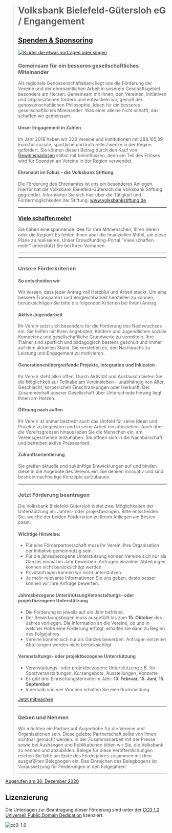 > # Volksbank Bielefeld-Gütersloh eG / Engangement
> ## [Spenden & Sponsoring](https://www.volksbank-bi-gt.de/wir-fuer-sie/engagement/spenden---sponsoring.html)
> 
> [![Kinder die etwas vortragen oder singen](https://www.volksbank-bi-gt.de/wir-fuer-sie/engagement/spenden---sponsoring/_jcr_content/kampagnenbereich/kampagnecomponent/kampagne/bild.img.png/1534256585288/Spenden&Sponsoring_930.jpg)](##Jetzt%20Förderung%20beantragen "Jetzt Förderung beantragen")
> 
> ### Gemeinsam für ein besseres gesellschaftliches Miteinander
> Als regionale Genossenschaftsbank liegt uns die Förderung der Vereine und der ehrenamtlichen Arbeit in unserem Geschäftsgebiet besonders am Herzen. Gemeinsam mit Ihnen, den Vereinen, Initiativen und Organisationen fördern und entwickeln wir, gemäß der genossenschaftlichen Philosophie, Ideen für ein besseres gesellschaftliches Miteinander: Was einer alleine nicht schafft, das schaffen wir gemeinsam.
> 
> #### Unser Engagement in Zahlen
> Im Jahr 2018 haben wir 308 Vereine und Institutionen mit 288.165,39 Euro für soziale, sportliche und kulturelle Zwecke in der Region gefördert. Sie können diesen Betrag durch den Kauf von [Gewinnsparlosen](https://www.volksbank-bi-gt.de/privatkunden/sparen-geldanlage/sparen/gewinnsparen.html "Gewinnsparen") selbst mit beeinflussen, denn ein Teil des Erlöses wird für Spenden an Vereine in der Region verwendet.
> 
> #### Ehrenamt im Fokus – die Volksbank Stiftung
> Die Förderung des Ehrenamtes ist uns ein besonderes Anliegen. Hierfür hat die Volksbank Bielefeld-Gütersloh die Volksbank Stiftung gegründet. Informieren Sie sich hier über die Tätigkeit und Fördermöglichkeiten der Stiftung: www.volksbankstiftung.de
> 
> ---
> 
> ### [Viele schaffen mehr!](https://www.volksbank-bi-gt.de/wir-fuer-sie/engagement/crowdfunding.html "Crowdfunding")
> 
> Sie haben eine spannende Idee für Ihre Mitmenschen, Ihren Verein oder die Region? Es fehlen Ihnen aber die finanziellen Mittel, um diese Pläne zu realisieren. Unser Crowdfunding-Portal "Viele schaffen mehr" unterstützt Sie bei Ihren Vorhaben.
> 
> ---
> ---
> 
> ### Unsere Förderkriterien
> 
> #### So entscheiden wir
> Wir wissen, dass jeder Antrag voll Herzblut und Arbeit steckt. Um eine bessere Transparenz und Vergleichbarkeit herstellen zu können, berücksichtigen Sie bitte die folgenden Kriterien bei Ihrem Antrag:
> 
> #### Aktive Jugendarbeit
> Ihr Verein setzt sich besonders für die Förderung des Nachwuchses ein. Sie helfen mit Ihren Angeboten, Kindern und Jugendlichen soziale Kompetenz und gesellschaftliche Grundwerte zu vermitteln. Ihre Trainer sind sportlich und pädagogisch bestens geschult und immer auf dem aktuellen Stand. Sie verstehen es, den Nachwuchs zu Leistung und Engagement zu motivieren.
> 
> #### Generationenübergreifende Projekte, Integration und Inklusion
> Ihr Verein steht allen offen. Durch Aktivität und Austausch bieten Sie die Möglichkeit zur Teilhabe am Vereinsleben – unabhängig von Alter, Geschlecht, körperlichen Einschränkungen oder Herkunft. Der Zusammenhalt unserer Gesellschaft über Unterschiede hinweg liegt Ihnen am Herzen.
> 
> #### Öffnung nach außen
> Ihr Verein ist immer bestrebt auch das Umfeld für seine Ideen und Projekte zu begeistern und in seine Arbeit einzubeziehen. Auch über die Vereinsgrenzen hinaus laden Sie die Menschen ein, am Vereinsgeschehen teilzuhaben. Sie öffnen sich in die Nachbarschaft und betreiben aktive Pressearbeit.
> 
> #### Zukunftsorientierung
> Sie greifen aktuelle und zukünftige Entwicklungen auf und binden diese in die Angebote des Vereins ein. Sie denken innovativ und sind bestrebt nachhaltige Konzepte aufzubauen.
> 
> ---
> 
> ### Jetzt Förderung beantragen
> Die Volksbank Bielefeld-Gütersloh bietet zwei Möglichkeiten der Unterstützung an: Jahres- oder projektbezogen. Bitte entscheiden Sie, welche der beiden Förderarten zu Ihrem Anliegen am Besten passt.
> 
> #### Wichtige Hinweise:
> 
> - Für eine Förderpartnerschaft muss Ihr Verein, Ihre Organisation oer Initiative gemeinnützig sein.
> - Für die jahresbezogene Unterstützung können Vereine sich nur als Ganzes einmal im Jahr bewerben. Anfragen einzelner Abteilungen können nicht berücksichtigt werden.
> - Privatanfragen können wir nicht unterstützen.
> - Je mehr relevante Informationen Sie uns geben, desto besser können wir Ihre Anfrage bewerten.
> 
> #### Jahresbezogene UnterstützungVeranstaltungs- oder projektbezogene Unterstützung
> 
> - Die Förderung ist jeweils auf ein Jahr befristet.
> - Der Bewerbungsbogen muss ausgefüllt bis zum **15. Oktober** des Jahres vorliegen. Die Information an die Vereine, ob und in welcher Höhe eine Förderung erfolgt, erhalten sie dann zu Beginn des Folgejahres.
> - Vereine können sich nur als Ganzes bewerben. Anfragen einzelner Abteilungen werden nicht berücksichtigt.
> 
> #### Veranstaltungs- oder projektbezogene Unterstützung
> 
> - Veranstaltungs- oder projektbezogene Unterstützung z.B. für Sportveranstaltungen, Kursangebote, Ausstellungen, Konzerte
> - Es gibt drei Einreichungstermine im Jahr: **15. Februar, 15. Juni, 15. September**
> - Innerhalb von vier Wochen erhalten Sie eine Rückmeldung.
> 
> [Jetzt mitmachen](https://www.volksbank-bi-gt.de/wir-fuer-sie/engagement/spenden---sponsoring/veranstaltungs--oder-projektbezogene-unterstuetzung.html#prefill=Thema, "Unterstützung beantragen")
> 
> ---
> 
> ### Geben und Nehmen
> 
> Wir möchten ein Partner auf Augenhöhe für die Vereine und Organisationen sein. Diese gelebte Partnerschaft sollte von Ihnen sichtbar gemacht werden. In der Zusammenarbeit mit der Presse sowie bei Aushängen und Publikationen bitten wir Sie, die Volksbank zu nennen und abzubilden. Belege für diese Veröffentlichungen reichen Sie bitte am Ende des Förderjahres zusammen mit dem ausgefüllten Belegbogen ein. Das Einreichen des Belegbogens ist Voraussetzung für Förderungen in den Folgejahren.
> 
> ---

[Abgerufen am 30. Dezember 2020](https://www.volksbank-bi-gt.de/wir-fuer-sie/engagement/spenden---sponsoring.html "Volksbank Bielefeld-Gütersloh eG / Engangement / Spenden & Sponsoring")

## Lizenzierung
Die Unterlagen zur Beantragung dieser Förderung sind unter der [CC0 1.0 Universell Public Domain Dedication](https://creativecommons.org/publicdomain/zero/1.0/) lizenziert.

![cc0-1.0](https://mirrors.creativecommons.org/presskit/buttons/88x31/svg/cc-zero.svg)